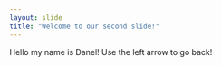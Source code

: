 ```yaml
---
layout: slide
title: "Welcome to our second slide!"
---
```

Hello my name is Danel!
Use the left arrow to go back!
